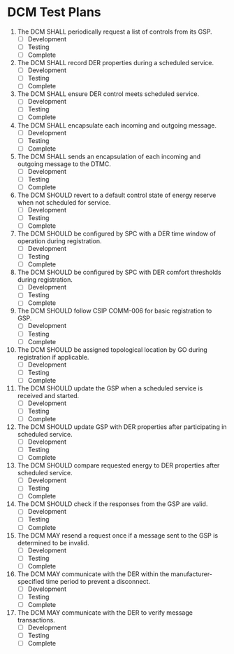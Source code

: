 # DCM Test Plans

1. The DCM SHALL periodically request a list of controls from its GSP.
    - [ ] Development
    - [ ] Testing
    - [ ] Complete
2. The DCM SHALL record DER properties during a scheduled service.
    - [ ] Development
    - [ ] Testing
    - [ ] Complete
3. The DCM SHALL ensure DER control meets scheduled service.
    - [ ] Development
    - [ ] Testing
    - [ ] Complete
4. The DCM SHALL encapsulate each incoming and outgoing message.
    - [ ] Development
    - [ ] Testing
    - [ ] Complete
5. The DCM SHALL sends an encapsulation of each incoming and outgoing message to the DTMC.
    - [ ] Development
    - [ ] Testing
    - [ ] Complete
6. The DCM SHOULD revert to a default control state of energy reserve when not scheduled for service.
    - [ ] Development
    - [ ] Testing
    - [ ] Complete
7. The DCM SHOULD be configured by SPC with a DER time window of operation during registration.
    - [ ] Development
    - [ ] Testing
    - [ ] Complete
8. The DCM SHOULD be configured by SPC with DER comfort thresholds during registration.
    - [ ] Development
    - [ ] Testing
    - [ ] Complete
9. The DCM SHOULD follow CSIP COMM-006 for basic registration to GSP.
    - [ ] Development
    - [ ] Testing
    - [ ] Complete
10. The DCM SHOULD be assigned topological location by GO during registration if applicable.
    - [ ] Development
    - [ ] Testing
    - [ ] Complete
11. The DCM SHOULD update the GSP when a scheduled service is received and started.
    - [ ] Development
    - [ ] Testing
    - [ ] Complete
12. The DCM SHOULD update GSP with DER properties after participating in scheduled service.
    - [ ] Development
    - [ ] Testing
    - [ ] Complete
13. The DCM SHOULD compare requested energy to DER properties after scheduled service.
    - [ ] Development
    - [ ] Testing
    - [ ] Complete
14. The DCM SHOULD check if the responses from the GSP are valid.
    - [ ] Development
    - [ ] Testing
    - [ ] Complete
15. The DCM MAY resend a request once if a message sent to the GSP is determined to be invalid.
    - [ ] Development
    - [ ] Testing
    - [ ] Complete
16. The DCM MAY communicate with the DER within the manufacturer-specified time period to prevent a disconnect.
    - [ ] Development
    - [ ] Testing
    - [ ] Complete
17. The DCM MAY communicate with the DER to verify message transactions.
    - [ ] Development
    - [ ] Testing
    - [ ] Complete